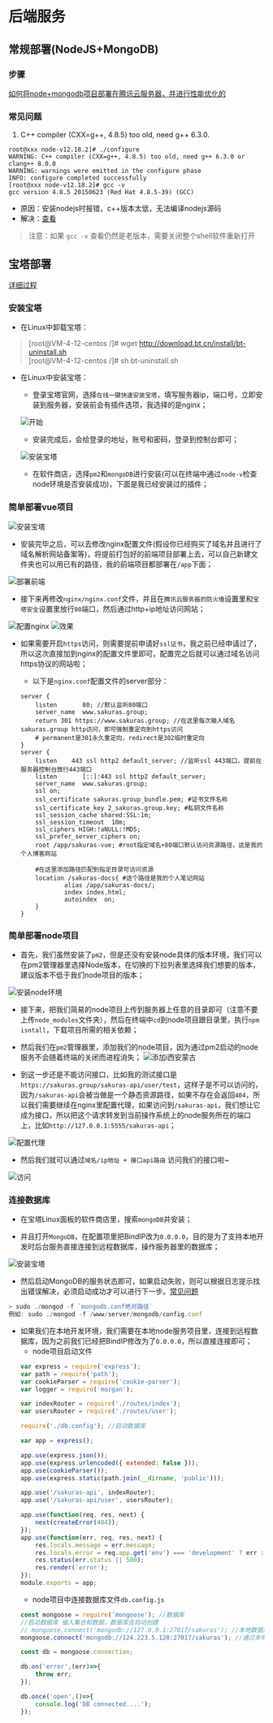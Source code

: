 # 后端服务

## 常规部署(NodeJS+MongoDB)
### 步骤
[如何将node+mongodb项目部署在腾讯云服务器，并进行性能优化的](http://www.manongjc.com/detail/54-jvbptcxlqkplepa.html)
### 常见问题
1. C++ compiler (CXX=g++, 4.8.5) too old, need g++ 6.3.0.
```
root@xxx node-v12.18.2]# ./configure
WARNING: C++ compiler (CXX=g++, 4.8.5) too old, need g++ 6.3.0 or clang++ 8.0.0
WARNING: warnings were emitted in the configure phase
INFO: configure completed successfully
[root@xxx node-v12.18.2]# gcc -v
gcc version 4.8.5 20150623 (Red Hat 4.8.5-39) (GCC) 
```
- 原因：安装nodejs时报错，c++版本太低，无法编译nodejs源码
- 解决：[查看](https://blog.csdn.net/w345731923/article/details/107204098/)
> 注意：如果 `gcc -v` 查看仍然是老版本，需要关闭整个shell软件重新打开

## 宝塔部署
[详细过程](https://blog.csdn.net/qq_48960335/article/details/124547403)

### 安装宝塔
- 在Linux中卸载宝塔：
> [root@VM-4-12-centos /]# wget http://download.bt.cn/install/bt-uninstall.sh \
> [root@VM-4-12-centos /]# sh bt-uninstall.sh

- 在Linux中安装宝塔：
    - 登录宝塔官网，选择`在线一键快速安装宝塔`，填写服务器ip，端口号，立即安装到服务器，安装前会有插件选项，我选择的是nginx；

    ![开始](./imgs/1.jpg)
    - 安装完成后，会给登录的地址，账号和密码，登录到控制台即可；

    ![安装宝塔](./imgs/2.jpg)
    - 在软件商店，选择`pm2`和`mongoDB`进行安装(可以在终端中通过`node-v`检查node环境是否安装成功)，下面是我已经安装过的插件；

### 简单部署vue项目
![安装宝塔](./imgs/3.jpg)
- 安装完毕之后，可以去修改nginx配置文件(假设你已经购买了域名并且进行了域名解析网站备案等)，将提前打包好的前端项目部署上去，可以自己新建文件夹也可以用已有的路径，我的前端项目都部署在`/app`下面；

![部署前端](./imgs/4.jpg)

- 接下来再修改`nginx/nginx.conf`文件，并且在`腾讯云服务器的防火墙`设置里和`宝塔安全`设置里放行`80`端口，然后通过http+ip地址访问网站；

![配置nginx](./imgs/5.jpg)
![效果](./imgs/6.jpg)

- 如果需要开启`https`访问，则需要提前申请好`ssl证书`，我之前已经申请过了，所以这次直接加到nginx的配置文件里即可，配置完之后就可以通过域名访问https协议的网站啦；

    - 以下是`nginx.conf`配置文件的server部分：
    ```
    server {
        listen       80; //默认监听80端口
        server_name  www.sakuras.group; 
        return 301 https://www.sakuras.group; //在这里每次输入域名sakuras.group http访问，即可强制重定向到https访问
        # permanent是301永久重定向，redirect是302临时重定向
    }
    server {
        listen 	  443 ssl http2 default_server; //监听ssl 443端口，提前在服务器控制台放行443端口
        listen       [::]:443 ssl http2 default_server; 	
        server_name  www.sakuras.group;
        ssl on; 
        ssl_certificate sakuras.group_bundle.pem; #证书文件名称
        ssl_certificate_key 2_sakuras.group.key; #私钥文件名称
        ssl_session_cache shared:SSL:1m;
        ssl_session_timeout  10m;
        ssl_ciphers HIGH:!aNULL:!MD5;
        ssl_prefer_server_ciphers on;
        root /app/sakuras-vue; #root指定域名+80端口默认访问资源路径，这是我的个人博客网站
    
        #在这里添加路径匹配到指定目录可访问资源
        location /sakuras-docs{ #这个路径是我的个人笔记网站
                alias /app/sakuras-docs/;
                index index.html;
                autoindex  on;
        }
    }
    ```
    
### 简单部署node项目
- 首先，我们虽然安装了`pm2`，但是还没有安装node具体的版本环境，我们可以在pm2管理器里选择Node版本，在切换的下拉列表里选择我们想要的版本，建议版本不低于我们node项目的版本；

![安装node环境](./imgs/11.jpg)

- 接下来，把我们简易的node项目上传到服务器上任意的目录即可（注意不要上传`node_modules`文件夹），然后在终端中`cd`到node项目跟目录里，执行`npm isntall`，下载项目所需的相关依赖；

- 然后我们在`pm2`管理器里，添加我们的node项目，因为通过pm2启动的node服务不会随着终端的关闭而进程消失；
![添加i西安蒙古](./imgs/13.jpg)

- 到这一步还是不能访问接口，比如我的测试接口是`https://sakuras.group/sakuras-api/user/test`，这样子是不可以访问的，因为`/sakuras-api`会被当做是一个静态资源路径，如果不存在会返回`404`，所以我们需要继续在nginx里配置代理，如果访问到`/sakuras-api`，我们想让它成为接口，所以把这个请求转发到当前操作系统上的node服务所在的端口上，比如`http://127.0.0.1:5555/sakuras-api`；

![配置代理](./imgs/14.jpg)
- 然后我们就可以通过`域名/ip地址 + 接口api路由` 访问我们的接口啦~

![访问](./imgs/15.jpg)

### 连接数据库
- 在宝塔Linux面板的软件商店里，搜索`mongoDB`并安装；

- 并且打开`MongoDB`，在配置项里把BindIP改为`0.0.0.0`，目的是为了支持本地开发时后台服务直接连接到远程数据库，操作服务器里的数据库；

![安装宝塔](./imgs/21.jpg)
- 然后启动MongoDB的服务状态即可，如果启动失败，则可以根据日志提示找出错误解决，必须启动成功才可以进行下一步。[常见问题](https://blog.csdn.net/qq_39640321/article/details/108662662)
```js
> sudo ./mongod -f `mongodb.conf绝对路径`
例如: sudo ./mongod -f /www/server/mongodb/config.conf
```

- 如果我们在本地开发环境，我们需要在本地node服务项目里，连接到远程数据库，因为之前我们已经把BindIP修改为了`0.0.0.0`，所以直接连接即可；
    - node项目启动文件
    ```js
    var express = require('express');
    var path = require('path');
    var cookieParser = require('cookie-parser');
    var logger = require('morgan');

    var indexRouter = require('./routes/index');
    var usersRouter = require('./routes/user');

    require('./db.config'); //启动数据库

    var app = express();

    app.use(express.json());
    app.use(express.urlencoded({ extended: false }));
    app.use(cookieParser());
    app.use(express.static(path.join(__dirname, 'public')));

    app.use('/sakuras-api', indexRouter);
    app.use('/sakuras-api/user', usersRouter);

    app.use(function(req, res, next) {
        next(createError(404));
    });
    app.use(function(err, req, res, next) {
        res.locals.message = err.message;
        res.locals.error = req.app.get('env') === 'development' ? err : {};
        res.status(err.status || 500);
        res.render('error');
    });
    module.exports = app;
    ```
    - node项目中连接数据库文件`db.config.js`
    ```js
    const mongoose = require('mongoose'); //数据库
    //启动数据库 插入集合和数据，数据库会自动创建
    // mongoose.connect('mongodb://127.0.0.1:27017/sakuras'); //本地数据库
    mongoose.connect('mongodb://124.223.5.128:27017/sakuras'); //通过本地连接远程数据库

    const db = mongoose.connection;

    db.on('error',(err)=>{ 
        throw err;
    });

    db.once('open',()=>{ 
        console.log('DB connected....');
    });
    ```
